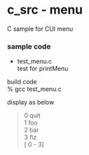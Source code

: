 c_src - menu
===============

C sample for CUI menu <br/>


### sample code
- test_menu.c <br/>
test for printMenu <br/>

build code <br/>
% gcc test_menu.c <br/>

display as below <br/>
> 0 quit <br/>
> 1 foo <br/>
> 2 bar <br/>
> 3 fiz <br/>
> [ 0 - 3] <br/>

